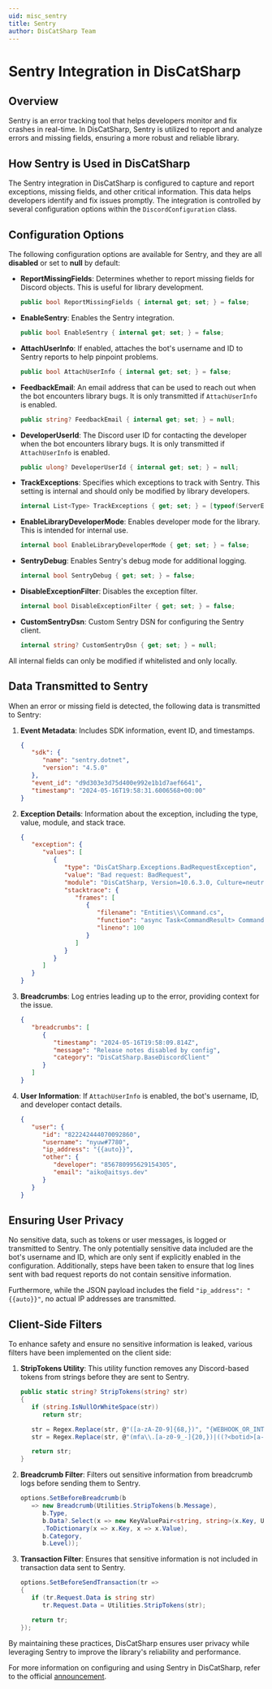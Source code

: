 ```yaml
---
uid: misc_sentry
title: Sentry
author: DisCatSharp Team
---
```


# Sentry Integration in DisCatSharp

## Overview

Sentry is an error tracking tool that helps developers monitor and fix crashes in real-time. In DisCatSharp, Sentry is utilized to report and analyze errors and missing fields, ensuring a more robust and reliable library.

## How Sentry is Used in DisCatSharp

The Sentry integration in DisCatSharp is configured to capture and report exceptions, missing fields, and other critical information. This data helps developers identify and fix issues promptly. The integration is controlled by several configuration options within the `DiscordConfiguration` class.

## Configuration Options

The following configuration options are available for Sentry, and they are all **disabled** or set to **null** by default:

- **ReportMissingFields**: Determines whether to report missing fields for Discord objects. This is useful for library development.
  ```csharp
  public bool ReportMissingFields { internal get; set; } = false;
  ```

- **EnableSentry**: Enables the Sentry integration.
  ```csharp
  public bool EnableSentry { internal get; set; } = false;
  ```

- **AttachUserInfo**: If enabled, attaches the bot's username and ID to Sentry reports to help pinpoint problems.
  ```csharp
  public bool AttachUserInfo { internal get; set; } = false;
  ```

- **FeedbackEmail**: An email address that can be used to reach out when the bot encounters library bugs. It is only transmitted if `AttachUserInfo` is enabled.
  ```csharp
  public string? FeedbackEmail { internal get; set; } = null;
  ```

- **DeveloperUserId**: The Discord user ID for contacting the developer when the bot encounters library bugs. It is only transmitted if `AttachUserInfo` is enabled.
  ```csharp
  public ulong? DeveloperUserId { internal get; set; } = null;
  ```

- **TrackExceptions**: Specifies which exceptions to track with Sentry. This setting is internal and should only be modified by library developers.
  ```csharp
  internal List<Type> TrackExceptions { get; set; } = [typeof(ServerErrorException), typeof(BadRequestException)];
  ```

- **EnableLibraryDeveloperMode**: Enables developer mode for the library. This is intended for internal use.
  ```csharp
  internal bool EnableLibraryDeveloperMode { get; set; } = false;
  ```

- **SentryDebug**: Enables Sentry's debug mode for additional logging.
  ```csharp
  internal bool SentryDebug { get; set; } = false;
  ```

- **DisableExceptionFilter**: Disables the exception filter.
  ```csharp
  internal bool DisableExceptionFilter { get; set; } = false;
  ```

- **CustomSentryDsn**: Custom Sentry DSN for configuring the Sentry client.
  ```csharp
  internal string? CustomSentryDsn { get; set; } = null;
  ```

All internal fields can only be modified if whitelisted and only locally.

## Data Transmitted to Sentry

When an error or missing field is detected, the following data is transmitted to Sentry:

1. **Event Metadata**: Includes SDK information, event ID, and timestamps.
   ```json
   {
      "sdk": {
         "name": "sentry.dotnet",
         "version": "4.5.0"
      },
      "event_id": "d9d303e3d75d400e992e1b1d7aef6641",
      "timestamp": "2024-05-16T19:58:31.6006568+00:00"
   }
   ```

2. **Exception Details**: Information about the exception, including the type, value, module, and stack trace.
   ```json
   {
      "exception": {
         "values": [
            {
               "type": "DisCatSharp.Exceptions.BadRequestException",
               "value": "Bad request: BadRequest",
               "module": "DisCatSharp, Version=10.6.3.0, Culture=neutral, PublicKeyToken=null",
               "stacktrace": {
                  "frames": [
                     {
                        "filename": "Entities\\Command.cs",
                        "function": "async Task<CommandResult> Command.ExecuteAsync(CommandContext ctx)",
                        "lineno": 100
                     }
                  ]
               }
            }
         ]
      }
   }
   ```

3. **Breadcrumbs**: Log entries leading up to the error, providing context for the issue.
   ```json
   {
      "breadcrumbs": [
         {
            "timestamp": "2024-05-16T19:58:09.814Z",
            "message": "Release notes disabled by config",
            "category": "DisCatSharp.BaseDiscordClient"
         }
      ]
   }
   ```

4. **User Information**: If `AttachUserInfo` is enabled, the bot's username, ID, and developer contact details.
   ```json
   {
      "user": {
         "id": "822242444070092860",
         "username": "nyuw#7780",
         "ip_address": "{{auto}}",
         "other": {
            "developer": "856780995629154305",
            "email": "aiko@aitsys.dev"
         }
      }
   }
   ```

## Ensuring User Privacy

No sensitive data, such as tokens or user messages, is logged or transmitted to Sentry. The only potentially sensitive data included are the bot's username and ID, which are only sent if explicitly enabled in the configuration. Additionally, steps have been taken to ensure that log lines sent with bad request reports do not contain sensitive information.

Furthermore, while the JSON payload includes the field `"ip_address": "{{auto}}"`, no actual IP addresses are transmitted.

## Client-Side Filters

To enhance safety and ensure no sensitive information is leaked, various filters have been implemented on the client side:

1. **StripTokens Utility**: This utility function removes any Discord-based tokens from strings before they are sent to Sentry.
   ```csharp
   public static string? StripTokens(string? str)
   {
      if (string.IsNullOrWhiteSpace(str))
         return str;

      str = Regex.Replace(str, @"([a-zA-Z0-9]{68,})", "{WEBHOOK_OR_INTERACTION_TOKEN}"); // Any alphanumeric string this long is likely to be sensitive information anyways
      str = Regex.Replace(str, @"(mfa\\.[a-z0-9_-]{20,})|((?<botid>[a-z0-9_-]{23,28})\\.(?<creation>[a-z0-9_-]{6,7})\\.(?<enc>[a-z0-9_-]{27,}))", "{BOT_OR_USER_TOKEN}");

      return str;
   }
   ```

2. **Breadcrumb Filter**: Filters out sensitive information from breadcrumb logs before sending them to Sentry.
   ```csharp
   options.SetBeforeBreadcrumb(b
      => new Breadcrumb(Utilities.StripTokens(b.Message),
         b.Type,
         b.Data?.Select(x => new KeyValuePair<string, string>(x.Key, Utilities.StripTokens(x.Value)))
         .ToDictionary(x => x.Key, x => x.Value),
         b.Category,
         b.Level));
   ```

3. **Transaction Filter**: Ensures that sensitive information is not included in transaction data sent to Sentry.
   ```csharp
   options.SetBeforeSendTransaction(tr =>
   {
      if (tr.Request.Data is string str)
         tr.Request.Data = Utilities.StripTokens(str);

      return tr;
   });
   ```

By maintaining these practices, DisCatSharp ensures user privacy while leveraging Sentry to improve the library's reliability and performance.

For more information on configuring and using Sentry in DisCatSharp, refer to the official [announcement](https://docs.dcs.aitsys.dev/changelogs/v10/10_6_0#sentry-integration).
